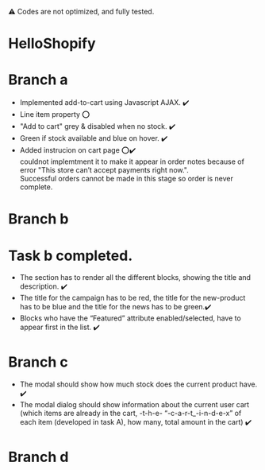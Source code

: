 ⚠️ Codes are not optimized, and fully tested. 

# HelloShopify
# Branch a 
  * Implemented add-to-cart using Javascript AJAX. ✔️ </br>
  * Line item property ⭕
  * "Add to cart" grey & disabled when no stock. ✔️ </br>
  * Green if stock available and blue on hover. ✔️ </br>
  * Added instrucion on cart page ⭕✔️  </br> 
        couldnot implemtment it to make it appear in order notes because of error "This store can’t accept payments right now.".         
        Successful orders cannot be made in this stage so order is never complete. 

# Branch b 
# Task b completed.
  * The section has to render all the different blocks, showing the title and description. ✔️ </br>
  * The title for the campaign has to be red, the title for the new-product has to be blue and the title for the news has to be green.✔️ </br>
  * Blocks who have the “Featured” attribute enabled/selected, have to appear first in the list. ✔️ </br>

# Branch c
* The modal should show how much stock does the current product have. ✔️ </br>
* The modal dialog should show information about the current user cart (which items are 
already in the cart, -t-h-e- “-c-a-r-t_-i-n-d-e-x” of each item (developed in task A), how many, total 
amount in the cart) ✔️ </br>

# Branch d


